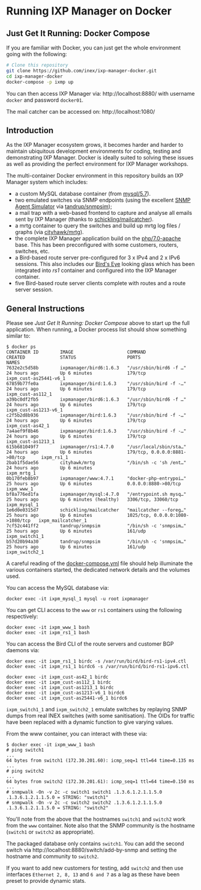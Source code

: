# Running IXP Manager on Docker

## Just Get It Running: Docker Compose

If you are familiar with Docker, you can just get the whole environment going with the following:

```sh
# Clone this repository
git clone https://github.com/inex/ixp-manager-docker.git
cd ixp-manager-docker
docker-compose -p ixmp up
```

You can then access IXP Manager via: http://localhost:8880/ with username `docker` and password `docker01`.

The mail catcher can be accessed on: http://localhost:1080/


## Introduction

As the IXP Manager ecosystem grows, it becomes harder and harder to maintain ubiquitous development environments for coding, testing and demonstrating IXP Manager. Docker is ideally suited to solving these issues as well as providing the perfect environment for IXP Manager workshops.

The multi-container Docker environment in this repository builds an IXP Manager system which includes:

* a custom MySQL database container (from [mysql/5.7](https://hub.docker.com/_/mysql/)).
* two emulated switches via SNMP endpoints (using the excellent [SNMP Agent Simulator](http://snmplabs.com/snmpsim/) via [tandrup/snmpsim](https://hub.docker.com/r/tandrup/snmpsim/));
* a mail trap with a web-based frontend to capture and analyse all emails sent by IXP Manager (thanks to [schickling/mailcatcher](https://hub.docker.com/r/schickling/mailcatcher/)).
* a mrtg container to query the switches and build up mrtg log files / graphs (via [cityhawk/mrtg](https://hub.docker.com/r/cityhawk/mrtg/)).
* the complete IXP Manager application build on the [php/7.0-apache](https://hub.docker.com/r/library/php/) base. This has been preconfigured with some customers, routers, switches, etc.
* a Bird-based route server pre-configured for 3 x IPv4 and 2 x IPv6 sessions. This also includes our [Bird's Eye](https://github.com/inex/birdseye) looking glass which has been integrated into *rs1* container and configured into the IXP Manager container.
* five Bird-based route server clients complete with routes and a route server session.

## General Instructions

Please see *Just Get It Running: Docker Compose* above to start up the full application. When running, a Docker process list should show something similar to:

```
$ docker ps
CONTAINER ID        IMAGE                    COMMAND                  CREATED             STATUS                   PORTS                              NAMES
7632e2c5d58b        ixpmanager/bird6:1.6.3   "/usr/sbin/bird6 -f …"   24 hours ago        Up 6 minutes             179/tcp                            ixpm_cust-as25441-v6_1
67859b77fe0a        ixpmanager/bird:1.6.3    "/usr/sbin/bird -f -…"   24 hours ago        Up 6 minutes             179/tcp                            ixpm_cust-as112_1
a39bc0df2fb5        ixpmanager/bird6:1.6.3   "/usr/sbin/bird6 -f …"   24 hours ago        Up 6 minutes             179/tcp                            ixpm_cust-as1213-v6_1
c2f5b2d8b936        ixpmanager/bird:1.6.3    "/usr/sbin/bird -f -…"   24 hours ago        Up 6 minutes             179/tcp                            ixpm_cust-as42_1
7a4aef9f8b46        ixpmanager/bird:1.6.3    "/usr/sbin/bird -f -…"   24 hours ago        Up 6 minutes             179/tcp                            ixpm_cust-as1213_1
615b681049f7        ixpmanager/rs1:4.7.0     "/usr/local/sbin/sta…"   24 hours ago        Up 6 minutes             179/tcp, 0.0.0.0:8881->80/tcp      ixpm_rs1_1
2bab1f5dae56        cityhawk/mrtg            "/bin/sh -c 'sh /ent…"   24 hours ago        Up 6 minutes                                                ixpm_mrtg_1
0b170feb8b97        ixpmanager/www:4.7.1     "docker-php-entrypoi…"   25 hours ago        Up 6 minutes             0.0.0.0:8880->80/tcp               ixpm_www_1
bf8a776ed1fa        ixpmanager/mysql:4.7.0   "/entrypoint.sh mysq…"   25 hours ago        Up 6 minutes (healthy)   3306/tcp, 33060/tcp                ixpm_mysql_1
1e6d0e0315d7        schickling/mailcatcher   "mailcatcher --foreg…"   25 hours ago        Up 6 minutes             1025/tcp, 0.0.0.0:1080->1080/tcp   ixpm_mailcatcher_1
7cf52c441ff2        tandrup/snmpsim          "/bin/sh -c 'snmpsim…"   25 hours ago        Up 6 minutes             161/udp                            ixpm_switch1_1
b57d20b94a30        tandrup/snmpsim          "/bin/sh -c 'snmpsim…"   25 hours ago        Up 6 minutes             161/udp                            ixpm_switch2_1
```

A careful reading of the [docker-compose.yml](https://github.com/inex/ixp-manager-docker/blob/master/docker-compose.yml) file should help illuminate the various containers started, the dedicated network details and the volumes used.

You can access the MySQL database via:

```
docker exec -it ixpm_mysql_1 mysql -u root ixpmanager
```

You can get CLI access to the `www` or `rs1` containers using the following respectively:

```
docker exec -it ixpm_www_1 bash
docker exec -it ixpm_rs1_1 bash
```

You can access the Bird CLI of the route servers and customer BGP daemons via:

```
docker exec -it ixpm_rs1_1 birdc -s /var/run/bird/bird-rs1-ipv4.ctl
docker exec -it ixpm_rs1_1 birdc6 -s /var/run/bird/bird-rs1-ipv6.ctl

docker exec -it ixpm_cust-as42_1 birdc
docker exec -it ixpm_cust-as112_1 birdc
docker exec -it ixpm_cust-as1213_1 birdc
docker exec -it ixpm_cust-as1213-v6_1 birdc6
docker exec -it ixpm_cust-as25441-v6_1 birdc6
```

`ixpm_switch1_1` and `ixpm_switch2_1` emulate switches by replaying SNMP dumps from real INEX switches (with some sanitisation). The OIDs for traffic have been replaced with a dynamic function to give varying values.

From the www container, you can interact with these via:

```
$ docker exec -it ixpm_www_1 bash
# ping switch1
...
64 bytes from switch1 (172.30.201.60): icmp_seq=1 ttl=64 time=0.135 ms
...
# ping switch2
...
64 bytes from switch2 (172.30.201.61): icmp_seq=1 ttl=64 time=0.150 ms
...
# snmpwalk -On -v 2c -c switch1 switch1 .1.3.6.1.2.1.1.5.0
.1.3.6.1.2.1.1.5.0 = STRING: "switch1"
# snmpwalk -On -v 2c -c switch2 switch2 .1.3.6.1.2.1.1.5.0
.1.3.6.1.2.1.1.5.0 = STRING: "switch2"
```

You'll note from the above that the hostnames `switch1` and `switch2` work from the `www` container. Note also that the SNMP community is the hostname (`switch1` or `switch2` as appropriate).

The packaged database only contains `switch1`. You can add the second switch via http://localhost:8880/switch/add-by-snmp and setting the hostname and community to `switch2`.

If you want to add new customers for testing, add `switch2` and then use interfaces `Ethernet 2, 8, 13` and `6 and 7` as a lag as these have been preset to provide dynamic stats.
